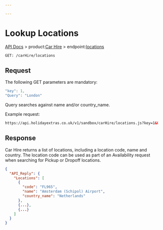 ```yaml
---

---
```


# Lookup Locations

[API Docs](/hxapi/) > product:[Car Hire](/hxapi/carhire) > endpoint:[locations](locations)

```html
GET: /carHire/locations
```

## Request

The following GET parameters are mandatory:

```javascript
"key": 1,
"Query": "London"
```

Query searches against name and/or country_name.

Example request:
```html
https://api.holidayextras.co.uk/v1/sandbox/carHire/locations.js?key=1&Query=London
```

## Response

Car Hire returns a list of locations, including a location code, name and country. The location code can be used as part of an Availability request when searching for Pickup or Dropoff locations.

```json
{
  "API_Reply": {
    "Locations": [
      {
        "code": "FL965",
        "name": "Amsterdam (Schipol) Airport",
        "country_name": "Netherlands"
      },
      {...},
      {...}
    ]
  }
}
```
